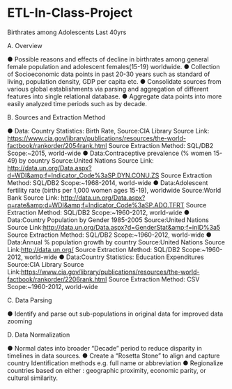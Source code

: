 # ETL-In-Class-Project
Birthrates among Adolescents Last 40yrs

A.  Overview

●	Possible reasons and effects of decline in birthrates among general female population and adolescent females(15-19)  worldwide.
●	Collection of Socioeconomic data points in past 20-30 years such as standard of living, population density, GDP per capita etc.
●	Consolidate sources from  various global establishments via parsing and aggregation of different features into single relational database.
●	Aggregate data points into more easily analyzed time periods such as by decade.


B. Sources and Extraction Method

●	Data: Country Statistics: Birth Rate,
Source:CIA Library
Source Link: https://www.cia.gov/library/publications/resources/the-world-factbook/rankorder/2054rank.html
Source Extraction Method: SQL/DB2
Scope:~2015, world-wide
●	Data:Contraceptive prevalence (% women 15-49) by country
Source:United Nations
Source Link: http://data.un.org/Data.aspx?d=WDI&amp;f=Indicator_Code%3aSP.DYN.CONU.ZS
Source Extraction Method: SQL/DB2
Scope:~1968-2014, world-wide
●	Data:Adolescent fertility rate (births per 1,000 women ages 15-19), worldwide
Source:World Bank
Source Link: http://data.un.org/Data.aspx?q=rate&amp;d=WDI&amp;f=Indicator_Code%3aSP.ADO.TFRT
Source Extraction Method: SQL/DB2
Scope:~1960-2012, world-wide
●	Data:Country Population by Gender 1985-2005
Source:United Nations
Source Link:http://data.un.org/Data.aspx?d=GenderStat&amp;f=inID%3a5
Source Extraction Method: SQL/DB2
Scope:~1960-2012, world-wide
●	Data:Annual % population growth by country
Source:United Nations
Source Link:http://data.un.org/
Source Extraction Method: SQL/DB2
Scope:~1960-2012, world-wide
●	Data:Country Statistics: Education Expenditures
Source:CIA Library
Source Link:https://www.cia.gov/library/publications/resources/the-world-factbook/rankorder/2206rank.html
Source Extraction Method: CSV
Scope:~1960-2012, world-wide


C. Data Parsing

●	Identify and parse out sub-populations in original data for improved data zooming


D. Data Normalization

●	Normal dates into broader “Decade” period to reduce disparity in timelines in data sources.
●	Create a “Rosetta Stone” to align and capture country Identification methods e.g. full name or abbreviation
●	 Regionalize countries based on either : geographic proximity, economic parity, or cultural similarity.
